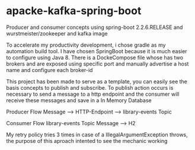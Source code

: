 # apacke-kafka-spring-boot
Producer and consumer concepts using spring-boot 2.2.6.RELEASE and wurstmeister/zookeeper and kafka image

To accelerate my productivity development, i chose gradle as my automation build tool.
I have chosen SpringBoot because it is much easier to configure using Java 8.
There is a DockeCompose file whose has two brokers and are exposed using specific port and manually advertise a host name and configure each broker-id

This project has been made to serve as a template, you can easily see the basis concepts to publish and subscribe.
To publish action occurs is necessary to send a message to a http endpoint and the consumer will receive these messages and save in a In Memory Database


Producer Flow
Message --> HTTP-Endpoint --> library-events Topic


Consumer Flow
library-events Topic Message --> H2


My retry policy tries 3 times in case of a IllegalArgumentException throws, the purpose of this aproach intented to see the mechanic working


